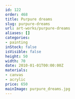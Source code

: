 ```yaml
---
id: 122
order: 468
title: Purpure dreams
slug: purpure-dreams
url: art-works/purpure-dreams
aliases: []
categories:
- painting
inStock: false
isVisible: false
height: 50
width: 70
date: 2010-01-01T00:00:00Z
materials:
- canvas
- acrylic
price: 650
mainImage: purpure_dreams.jpg
---
```

